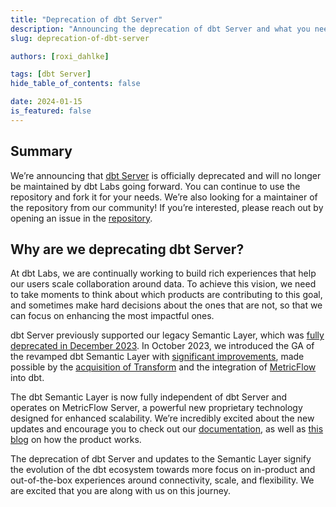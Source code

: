 ```yaml
---
title: "Deprecation of dbt Server"
description: "Announcing the deprecation of dbt Server and what you need to know"
slug: deprecation-of-dbt-server

authors: [roxi_dahlke]

tags: [dbt Server]
hide_table_of_contents: false

date: 2024-01-15
is_featured: false
---
```


## Summary

We’re announcing that [dbt Server](https://github.com/dbt-labs/dbt-server) is officially deprecated and will no longer be maintained by dbt Labs going forward. You can continue to use the repository and fork it for your needs. We’re also looking for a maintainer of the repository from our community! If you’re interested, please reach out by opening an issue in the [repository](https://github.com/dbt-labs/dbt-server/issues).

## Why are we deprecating dbt Server?

At dbt Labs, we are continually working to build rich experiences that help our users scale collaboration around data. To achieve this vision, we need to take moments to think about which products are contributing to this goal, and sometimes make hard decisions about the ones that are not, so that we can focus on enhancing the most impactful ones.

dbt Server previously supported our legacy Semantic Layer, which was [fully deprecated in December 2023](https://docs.getdbt.com/docs/dbt-versions/release-notes/Dec-2023/legacy-sl). In October 2023, we introduced the GA of the revamped dbt Semantic Layer with [significant improvements](https://www.getdbt.com/blog/build-centralize-and-deliver-consistent-metrics-with-the-dbt-semantic-layer), made possible by the [acquisition of Transform](https://www.getdbt.com/blog/dbt-acquisition-transform) and the integration of [MetricFlow](https://docs.getdbt.com/docs/build/about-metricflow) into dbt.

The dbt Semantic Layer is now fully independent of dbt Server and operates on MetricFlow Server, a powerful new proprietary technology designed for enhanced scalability. We’re incredibly excited about the new updates and encourage you to check out our [documentation](https://docs.getdbt.com/docs/use-dbt-semantic-layer/dbt-sl), as well as [this blog](https://www.getdbt.com/blog/how-the-dbt-semantic-layer-works) on how the product works.

The deprecation of dbt Server and updates to the Semantic Layer signify the evolution of the dbt ecosystem towards more focus on in-product and out-of-the-box experiences around connectivity, scale, and flexibility. We are excited that you are along with us on this journey.
